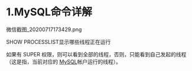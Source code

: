 # 1.MySQL命令详解

微信截图\_20200717173429.png

SHOW PROCESSLIST显示哪些线程正在运行

如果有 SUPER 权限，则可以看到全部的线程，否则，只能看到自己发起的线程（这是指，当前对应的 [MySQL](http://lib.csdn.net/base/mysql)帐户运行的线程）。

